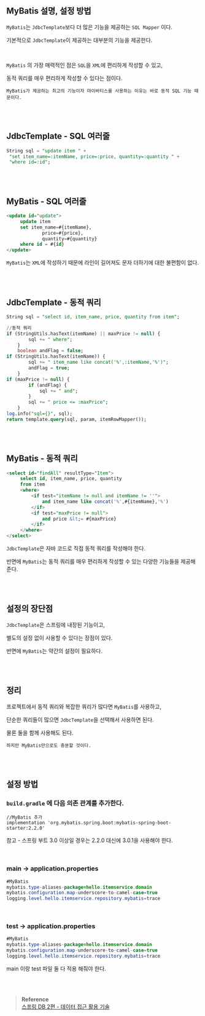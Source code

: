 ## MyBatis 설명, 설정 방법

`MyBatis`는 `JdbcTemplate`보다 더 많은 기능을 제공하는 `SQL Mapper` 이다.

기본적으로 `JdbcTemplate`이 제공하는 대부분의 기능을 제공한다.

<br/>

`MyBatis` 의 가장 매력적인 점은 `SQL`을 `XML`에 편리하게 작성할 수 있고,

동적 쿼리를 매우 편리하게 작성할 수 있다는 점이다.

```
MyBatis가 제공하는 최고의 기능이자 마이바티스를 사용하는 이유는 바로 동적 SQL 기능 때문이다.
```

<br/><br/>

## JdbcTemplate - SQL 여러줄

```sql
String sql = "update item " +
 "set item_name=:itemName, price=:price, quantity=:quantity " +
 "where id=:id";
```

<br/><br/>

## MyBatis - SQL 여러줄

```sql
<update id="update">
	 update item
	 set item_name=#{itemName},
			 price=#{price},
			 quantity=#{quantity}
	 where id = #{id}
</update>
```

`MyBatis`는 `XML`에 작성하기 때문에 라인이 길어져도 문자 더하기에 대한 불편함이 없다.

<br/><br/>

## JdbcTemplate - 동적 쿼리

```sql
String sql = "select id, item_name, price, quantity from item";

//동적 쿼리
if (StringUtils.hasText(itemName) || maxPrice != null) {
        sql += " where";
    }
    boolean andFlag = false;
if (StringUtils.hasText(itemName)) {
        sql += " item_name like concat('%',:itemName,'%')";
        andFlag = true;
    }
if (maxPrice != null) {
        if (andFlag) {
            sql += " and";
        }
        sql += " price <= :maxPrice";
    }
log.info("sql={}", sql);
return template.query(sql, param, itemRowMapper());
```

<br/><br/>

## MyBatis - 동적 쿼리

```sql
<select id="findAll" resultType="Item">
     select id, item_name, price, quantity
     from item
     <where>
         <if test="itemName != null and itemName != ''">
             and item_name like concat('%',#{itemName},'%')
         </if>
         <if test="maxPrice != null">
             and price &lt;= #{maxPrice}
         </if>
     </where>
</select>
```

`JdbcTemplate`은 자바 코드로 직접 동적 쿼리를 작성해야 한다. 

반면에 `MyBatis`는 동적 쿼리를 매우 편리하게 작성할 수 있는 다양한 기능들을 제공해준다.

<br/><br/>

## 설정의 장단점

`JdbcTemplate`은 스프링에 내장된 기능이고, 

별도의 설정 없이 사용할 수 있다는 장점이 있다. 

반면에 `MyBatis`는 약간의 설정이 필요하다.

<br/><br/>

## 정리

프로젝트에서 동적 쿼리와 복잡한 쿼리가 많다면 `MyBatis`를 사용하고, 

단순한 쿼리들이 많으면 `JdbcTemplate`을 선택해서 사용하면 된다. 

물론 둘을 함께 사용해도 된다. 

```
하지만 MyBatis만으로도 충분할 것이다.
```


<br/><br/>


## 설정 방법

### `build.gradle` 에 다음 의존 관계를 추가한다.

```
//MyBatis 추가
implementation 'org.mybatis.spring.boot:mybatis-spring-boot-starter:2.2.0'
```

참고 - 스프링 부트 3.0 이상일 경우는 2.2.0 대신에 3.0.1을 사용해야 한다.

<br/>

### main → application.properties

```java
#MyBatis
mybatis.type-aliases-package=hello.itemservice.domain
mybatis.configuration.map-underscore-to-camel-case=true
logging.level.hello.itemservice.repository.mybatis=trace
```

<br/>

### test → application.properties

```java
#MyBatis
mybatis.type-aliases-package=hello.itemservice.domain
mybatis.configuration.map-underscore-to-camel-case=true
logging.level.hello.itemservice.repository.mybatis=trace
```

main 이랑 test 파일 둘 다 적용 해줘야 한다.

<br/><br/>

>**Reference** <br/>[스프링 DB 2편 - 데이터 접근 활용 기술](https://www.inflearn.com/course/%EC%8A%A4%ED%94%84%EB%A7%81-db-2/dashboard)


